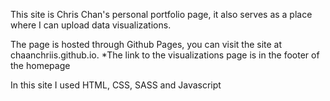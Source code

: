 This site is Chris Chan's personal portfolio page, it also serves as a place where I can upload data visualizations.

The page is hosted through Github Pages, you can visit the site at chaanchriis.github.io.
\*The link to the visualizations page is in the footer of the homepage

In this site I used HTML, CSS, SASS and Javascript
